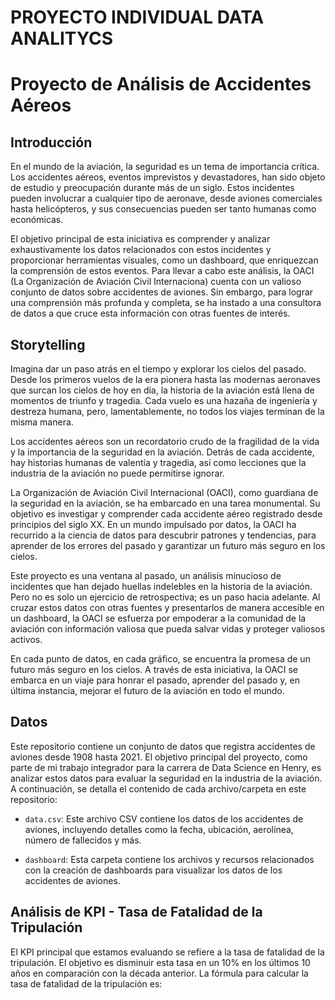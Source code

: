 # PROYECTO INDIVIDUAL DATA ANALITYCS

# Proyecto de Análisis de Accidentes Aéreos

## Introducción

En el mundo de la aviación, la seguridad es un tema de importancia crítica. Los accidentes aéreos, eventos imprevistos y devastadores, han sido objeto de estudio y preocupación durante más de un siglo. Estos incidentes pueden involucrar a cualquier tipo de aeronave, desde aviones comerciales hasta helicópteros, y sus consecuencias pueden ser tanto humanas como económicas.

El objetivo principal de esta iniciativa es comprender y analizar exhaustivamente los datos relacionados con estos incidentes y proporcionar herramientas visuales, como un dashboard, que enriquezcan la comprensión de estos eventos. Para llevar a cabo este análisis, la OACI (La Organización de Aviación Civil Internaciona) cuenta con un valioso conjunto de datos sobre accidentes de aviones. Sin embargo, para lograr una comprensión más profunda y completa, se ha instado a una consultora de datos a que cruce esta información con otras fuentes de interés.

## Storytelling

Imagina dar un paso atrás en el tiempo y explorar los cielos del pasado. Desde los primeros vuelos de la era pionera hasta las modernas aeronaves que surcan los cielos de hoy en día, la historia de la aviación está llena de momentos de triunfo y tragedia. Cada vuelo es una hazaña de ingeniería y destreza humana, pero, lamentablemente, no todos los viajes terminan de la misma manera.

Los accidentes aéreos son un recordatorio crudo de la fragilidad de la vida y la importancia de la seguridad en la aviación. Detrás de cada accidente, hay historias humanas de valentía y tragedia, así como lecciones que la industria de la aviación no puede permitirse ignorar.

La Organización de Aviación Civil Internacional (OACI), como guardiana de la seguridad en la aviación, se ha embarcado en una tarea monumental. Su objetivo es investigar y comprender cada accidente aéreo registrado desde principios del siglo XX. En un mundo impulsado por datos, la OACI ha recurrido a la ciencia de datos para descubrir patrones y tendencias, para aprender de los errores del pasado y garantizar un futuro más seguro en los cielos.

Este proyecto es una ventana al pasado, un análisis minucioso de incidentes que han dejado huellas indelebles en la historia de la aviación. Pero no es solo un ejercicio de retrospectiva; es un paso hacia adelante. Al cruzar estos datos con otras fuentes y presentarlos de manera accesible en un dashboard, la OACI se esfuerza por empoderar a la comunidad de la aviación con información valiosa que pueda salvar vidas y proteger valiosos activos.

En cada punto de datos, en cada gráfico, se encuentra la promesa de un futuro más seguro en los cielos. A través de esta iniciativa, la OACI se embarca en un viaje para honrar el pasado, aprender del pasado y, en última instancia, mejorar el futuro de la aviación en todo el mundo.

## Datos
Este repositorio contiene un conjunto de datos que registra accidentes de aviones desde 1908 hasta 2021. El objetivo principal del proyecto, como parte de mi trabajo integrador para la carrera de Data Science en Henry, es analizar estos datos para evaluar la seguridad en la industria de la aviación. A continuación, se detalla el contenido de cada archivo/carpeta en este repositorio:

- `data.csv`: Este archivo CSV contiene los datos de los accidentes de aviones, incluyendo detalles como la fecha, ubicación, aerolínea, número de fallecidos y más.

- `dashboard`: Esta carpeta contiene los archivos y recursos relacionados con la creación de dashboards para visualizar los datos de los accidentes de aviones.

## Análisis de KPI - Tasa de Fatalidad de la Tripulación

El KPI principal que estamos evaluando se refiere a la tasa de fatalidad de la tripulación. El objetivo es disminuir esta tasa en un 10% en los últimos 10 años en comparación con la década anterior. La fórmula para calcular la tasa de fatalidad de la tripulación es:

